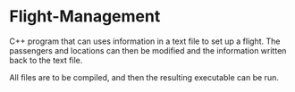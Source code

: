 # Flight-Management

C++ program that can uses information in a text file to set up a flight. 
The passengers and locations can then be modified and the information 
written back to the text file. 

All files are to be compiled, and then the resulting executable can be run. 

